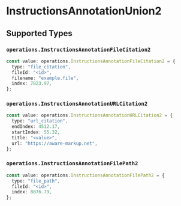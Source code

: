 # InstructionsAnnotationUnion2


## Supported Types

### `operations.InstructionsAnnotationFileCitation2`

```typescript
const value: operations.InstructionsAnnotationFileCitation2 = {
  type: "file_citation",
  fileId: "<id>",
  filename: "example.file",
  index: 7823.97,
};
```

### `operations.InstructionsAnnotationURLCitation2`

```typescript
const value: operations.InstructionsAnnotationURLCitation2 = {
  type: "url_citation",
  endIndex: 4512.17,
  startIndex: 55.32,
  title: "<value>",
  url: "https://aware-markup.net",
};
```

### `operations.InstructionsAnnotationFilePath2`

```typescript
const value: operations.InstructionsAnnotationFilePath2 = {
  type: "file_path",
  fileId: "<id>",
  index: 8876.79,
};
```


